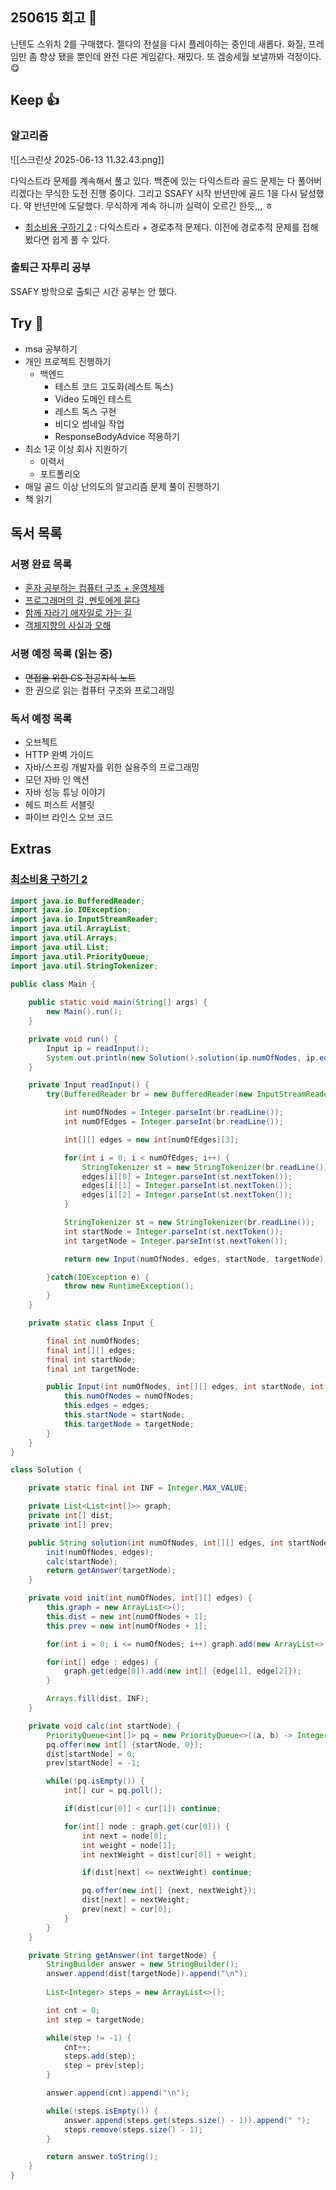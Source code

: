 ## 250615 회고 💬
닌텐도 스위치 2를 구매했다. 젤다의 전설을 다시 플레이하는 중인데 새롭다. 화질, 프레임만 좀 향상 됐을 뿐인데 완전 다른 게임같다. 재밌다. 또 겜송세월 보낼까봐 걱정이다. 😋

## Keep 👍
### 알고리즘
![[스크린샷 2025-06-13 11.32.43.png]]

다익스트라 문제를 계속해서 풀고 있다. 백준에 있는 다익스트라 골드 문제는 다 풀어버리겠다는 무식한 도전 진행 중이다. 그리고 SSAFY 시작 반년만에 골드 1을 다시 달성했다. 약 반년만에 도달했다. 무식하게 계속 하니까 실력이 오르긴 한듯,,, ㅎ 

- [최소비용 구하기 2](https://www.acmicpc.net/problem/11779) : 다익스트라  + 경로추적 문제다. 이전에 경로추적 문제를 접해봤다면 쉽게 풀 수 있다. 

### 출퇴근 자투리 공부
SSAFY 방학으로 출퇴근 시간 공부는 안 했다.

## Try 🧚
- msa 공부하기
- 개인 프로젝트 진행하기
	-  백엔드
		- 테스트 코드 고도화(레스트 독스)
		- Video 도메인 테스트
		- 레스트 독스 구현
		- 비디오 썸네일 작업
		- ResponseBodyAdvice 적용하기
- 최소 1곳 이상 회사 지원하기
	-  이력서
	- 포트폴리오
- 매일 골드 이상 난의도의 알고리즘 문제 풀이 진행하기
- 책 읽기

## 독서 목록

### 서평 완료 목록
- [혼자 공부하는 컴퓨터 구조 + 운영체제](https://velog.io/@regular_jk_kim/혼자-공부하는-컴퓨터-구조-운영체제-를-읽고)
- [프로그래머의 길, 멘토에게 묻다](https://velog.io/@regular_jk_kim/프로그래머의-길-멘토에게-묻다-를-읽고-24jpq345)
- [함께 자라기 애자일로 가는 길](https://velog.io/@regular_jk_kim/함께-자라기-를-읽고)
- [객체지향의 사실과 오해](https://velog.io/@regular_jk_kim/객체지향의-사실과-오해-를-읽고)

###  서평 예정 목록 (읽는 중) 
- ~~면접을 위한 CS 전공지식 노트~~
- 한 권으로 읽는 컴퓨터 구조와 프로그래밍

### 독서 예정 목록
- 오브젝트
- HTTP 완벽 가이드
- 자바/스프링 개발자를 위한 실용주의 프로그래밍
- 모던 자바 인 액션
- 자바 성능 튜닝 이야기 
- 헤드 퍼스트 서블릿
- 파이브 라인스 오브 코드

## Extras
### [최소비용 구하기 2](https://www.acmicpc.net/problem/11779)
```java
import java.io.BufferedReader;
import java.io.IOException;
import java.io.InputStreamReader;
import java.util.ArrayList;
import java.util.Arrays;
import java.util.List;
import java.util.PriorityQueue;
import java.util.StringTokenizer;

public class Main {
    
    public static void main(String[] args) {
        new Main().run();
    }

    private void run() {
        Input ip = readInput();
        System.out.println(new Solution().solution(ip.numOfNodes, ip.edges, ip.startNode, ip.targetNode));
    }

    private Input readInput() {
        try(BufferedReader br = new BufferedReader(new InputStreamReader(System.in))) {

            int numOfNodes = Integer.parseInt(br.readLine());
            int numOfEdges = Integer.parseInt(br.readLine());

            int[][] edges = new int[numOfEdges][3];

            for(int i = 0; i < numOfEdges; i++) {
                StringTokenizer st = new StringTokenizer(br.readLine());
                edges[i][0] = Integer.parseInt(st.nextToken());
                edges[i][1] = Integer.parseInt(st.nextToken());
                edges[i][2] = Integer.parseInt(st.nextToken());
            }

            StringTokenizer st = new StringTokenizer(br.readLine());
            int startNode = Integer.parseInt(st.nextToken());
            int targetNode = Integer.parseInt(st.nextToken());

            return new Input(numOfNodes, edges, startNode, targetNode);

        }catch(IOException e) {
            throw new RuntimeException();
        }
    }

    private static class Input {

        final int numOfNodes;
        final int[][] edges;
        final int startNode;
        final int targetNode;

        public Input(int numOfNodes, int[][] edges, int startNode, int targetNode) {
            this.numOfNodes = numOfNodes;
            this.edges = edges;
            this.startNode = startNode;
            this.targetNode = targetNode;
        }
    }
}

class Solution {

    private static final int INF = Integer.MAX_VALUE;

    private List<List<int[]>> graph;
    private int[] dist;
    private int[] prev;

    public String solution(int numOfNodes, int[][] edges, int startNode, int targetNode) {
        init(numOfNodes, edges);
        calc(startNode);
        return getAnswer(targetNode);
    }

    private void init(int numOfNodes, int[][] edges) {
        this.graph = new ArrayList<>();
        this.dist = new int[numOfNodes + 1];
        this.prev = new int[numOfNodes + 1];

        for(int i = 0; i <= numOfNodes; i++) graph.add(new ArrayList<>());

        for(int[] edge : edges) {
            graph.get(edge[0]).add(new int[] {edge[1], edge[2]});
        }

        Arrays.fill(dist, INF);
    }

    private void calc(int startNode) {
        PriorityQueue<int[]> pq = new PriorityQueue<>((a, b) -> Integer.compare(a[1], b[1]));
        pq.offer(new int[] {startNode, 0});
        dist[startNode] = 0;
        prev[startNode] = -1;

        while(!pq.isEmpty()) {
            int[] cur = pq.poll();

            if(dist[cur[0]] < cur[1]) continue;

            for(int[] node : graph.get(cur[0])) {
                int next = node[0];
                int weight = node[1];
                int nextWeight = dist[cur[0]] + weight;

                if(dist[next] <= nextWeight) continue;

                pq.offer(new int[] {next, nextWeight});
                dist[next] = nextWeight;
                prev[next] = cur[0];
            }
        }
    }

    private String getAnswer(int targetNode) {
        StringBuilder answer = new StringBuilder();
        answer.append(dist[targetNode]).append("\n");
        
        List<Integer> steps = new ArrayList<>();

        int cnt = 0;
        int step = targetNode;

        while(step != -1) {
            cnt++;
            steps.add(step);
            step = prev[step];
        }

        answer.append(cnt).append("\n");

        while(!steps.isEmpty()) {
            answer.append(steps.get(steps.size() - 1)).append(" ");
            steps.remove(steps.size() - 1);
        }

        return answer.toString();
    }
}
```